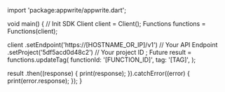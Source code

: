 import 'package:appwrite/appwrite.dart';

void main() { // Init SDK
  Client client = Client();
  Functions functions = Functions(client);

  client
    .setEndpoint('https://[HOSTNAME_OR_IP]/v1') // Your API Endpoint
    .setProject('5df5acd0d48c2') // Your project ID
  ;
  Future result = functions.updateTag(
    functionId: '[FUNCTION_ID]',
    tag: '[TAG]',
  );

  result
    .then((response) {
      print(response);
    }).catchError((error) {
      print(error.response);
  });
}
